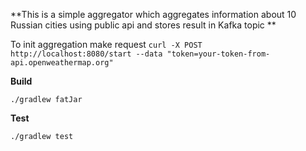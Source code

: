 **This is a simple aggregator which aggregates information about 10 Russian cities using public api and stores result in Kafka topic **

To init aggregation make request 
```curl -X POST http://localhost:8080/start --data "token=your-token-from-api.openweathermap.org"```

**Build**

```./gradlew fatJar```

**Test**

```./gradlew test```

